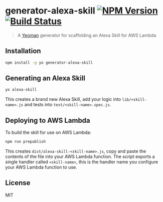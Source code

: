 # generator-alexa-skill [![NPM Version](https://badge.fury.io/js/generator-alexa-skill.svg)](http://badge.fury.io/js/generator-alexa-skill) [![Build Status](https://secure.travis-ci.org/cameronhunter/generator-alexa-skill.png?branch=master)](https://travis-ci.org/cameronhunter/generator-alexa-skill)

> A [Yeoman](http://yeoman.io) generator for scaffolding an Alexa Skill for AWS Lambda

## Installation

```bash
npm install -g yo generator-alexa-skill
```

## Generating an Alexa Skill

```bash
yo alexa-skill
```

This creates a brand new Alexa Skill, add your logic into `lib/<skill-name>.js` and tests into `test/<skill-name>.spec.js`.

## Deploying to AWS Lambda

To build the skill for use on AWS Lambda:

```bash
npm run prepublish
```

This creates `dist/alexa-skill-<skill-name>.js`, copy and paste the contents of the file into your AWS Lambda function. The script exports a single handler called `<skill-name>`, this is the handler name you configure your AWS Lambda function to use.

## License

MIT
